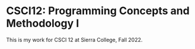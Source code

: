 # CSCI12: Programming Concepts and Methodology I
This is my work for CSCI 12 at Sierra College, Fall 2022.
